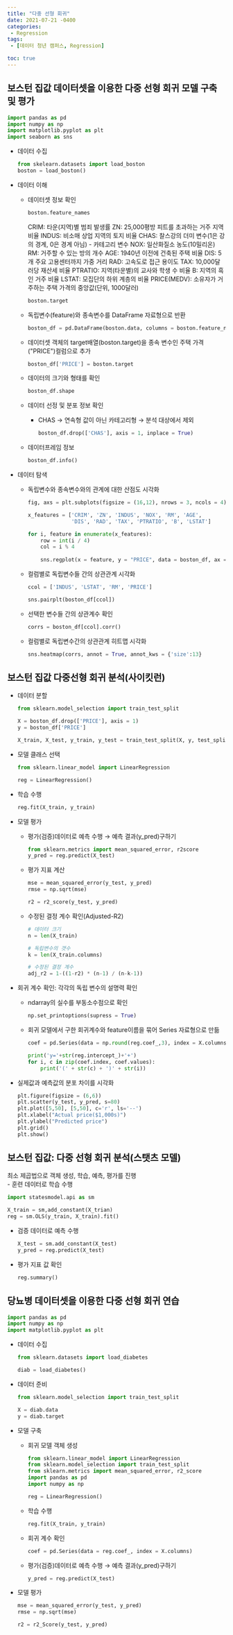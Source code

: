 ```yaml
---
title: "다중 선형 회귀"
date: 2021-07-21 -0400
categories:
 - Regression
tags: 
 - [데이터 청년 캠퍼스, Regression]

toc: true
---
```

## 보스턴 집값 데이터셋을 이용한 다중 선형 회귀 모델 구축 및 평가  
```py
import pandas as pd
import numpy as np
import matplotlib.pyplot as plt
import seaborn as sns
```  

- 데이터 수집  
  ```py
  from skelearn.datasets import load_boston
  boston = load_boston()
  ```  

- 데이터 이해
  - 데이터셋 정보 확인
    ```py
    boston.feature_names
    ```  
    <div class="notice" markdown="1">
    CRIM: 타운(지역)별 범죄 발생률  
    ZN: 25,000평방 피트를 초과하는 거주 지역 비율  
    INDUS: 비소매 상업 지역의 토지 비율  
    CHAS: 찰스강의 더미 변수(1은 강의 경계, 0은 경계 아님) - 카테고리 변수  
    NOX: 일산화질소 농도(10밀리온)  
    RM: 거주할 수 있는 방의 개수  
    AGE: 1940년 이전에 건축된 주택 비율  
    DIS: 5개 주요 고용센터까지 가중 거리  
    RAD: 고속도로 접근 용이도  
    TAX: 10,000달러당 재산세 비율  
    PTRATIO: 지역(타운별)의 교사와 학생 수 비율  
    B: 지역의 흑인 거주 비율  
    LSTAT: 모집단의 하위 계층의 비율  
    PRICE(MEDV): 소유자가 거주하는 주택 가격의 중앙값(단위, 1000달러)  
    </div>  
    
    ```py
    boston.target
    ```  
    
  - 독립변수(feature)와 종속변수를 DataFrame 자료형으로 반환  
    ```py
    boston_df = pd.DataFrame(boston.data, columns = boston.feature_names)
    ```  
    
  - 데이터셋 객체의 target배열(boston.target)을 종속 변수인 주택 가격("PRICE")컬럼으로 추가  
    ```py
    boston_df['PRICE'] = boston.target
    ```  
    
  - 데이터의 크기와 형태를 확인  
    ```py
    boston_df.shape
    ```    
  
  - 데이터 선정 및 분포 정보 확인  
    - CHAS → 연속형 값이 아닌 카테고리형 → 분석 대상에서 제외
      ```py
      boston_df.drop(['CHAS'], axis = 1, inplace = True)
      ```  
      
  - 데이터프레임 정보  
    ```py
    boston_df.info()
    ```

- 데이터 탐색
  - 독립변수와 종속변수와의 관계에 대한 산점도 시각화  
    ```py
    fig, axs = plt.subplots(figsize = (16,12), nrows = 3, ncols = 4)
    
    x_features = ['CRIM', 'ZN', 'INDUS', 'NOX', 'RM', 'AGE',
                  'DIS', 'RAD', 'TAX', 'PTRATIO', 'B', 'LSTAT']
    
    for i, feature in enumerate(x_features):
        row = int(i / 4)
        col = i % 4
        
        sns.regplot(x = feature, y = "PRICE", data = boston_df, ax = axs[row][col])
    ```  
    
  - 컬럼별로 독립변수들 간의 상관관계 시각화  
    ```py
    ccol = ['INDUS', 'LSTAT', 'RM', 'PRICE']
    
    sns.pairplt(boston_df[ccol])
    ```  
  
  - 선택한 변수들 간의 상관계수 확인  
    ```py
    corrs = boston_df[ccol].corr()
    ```  
  
  - 컬럼별로 독립변수간의 상관관계 히트맵 시각화  
    ```py
    sns.heatmap(corrs, annot = True, annot_kws = {'size':13}
    ```  
    
## 보스턴 집값 다중선형 회귀 분석(사이킷런)
- 데이터 분할  
  ```py
  from sklearn.model_selection import train_test_split
  
  X = boston_df.drop(['PRICE'], axis = 1)
  y = boston_df['PRICE']
  
  X_train, X_test, y_train, y_test = train_test_split(X, y, test_split = 0.3, rnadom_state = 42)
  ```  
  
- 모델 클래스 선택  
  ```py
  from sklearn.linear_model import LinearRegression
  
  reg = LinearRegression()
  ```  

- 학습 수행  
  ```py
  reg.fit(X_train, y_train)
  ```  
  
- 모델 평가  
  - 평가(검증)데이터로 예측 수행 → 예측 결과(y_pred)구하기
    ```py
    from sklearn.metrics import mean_squared_error, r2score
    y_pred = reg.predict(X_test)
    ```  
    
  - 평가 지표 계산  
    ```py
    mse = mean_squared_error(y_test, y_pred)
    rmse = np.sqrt(mse)
    
    r2 = r2_score(y_test, y_pred)
    ```  
    
  - 수정된 결정 계수 확인(Adjusted-R2)
    ```py
    # 데이터 크기
    n = len(X_train)
    
    # 독립변수의 갯수
    k = len(X_train.columns)
    
    # 수정된 결정 계수
    adj_r2 = 1-((1-r2) * (n-1) / (n-k-1))
    ```  
    
- 회귀 계수 확인: 각각의 독립 변수의 설명력 확인  
  - ndarray의 실수를 부동소수점으로 확인  
    ```py
    np.set_printoptions(supress = True)
    ```  
    
  - 회귀 모델에서 구한 회귀계수와 feature이름을 묶어 Series 자료형으로 만듦  
    ```py
    coef = pd.Series(data = np.round(reg.coef_,3), index = X.columns)
    
    print('y='+str(reg.intercept_)+'+')
    for i, c in zip(coef.index, coef.values):
        print('(' + str(c) + ')' + str(i))
    ```  
    
- 실제값과 예측값의 분포 차이를 시각화  
  ```py
  plt.figure(figsize = (6,6))
  plt.scatter(y_test, y_pred, s=80)
  plt.plot([5,50], [5,50], c='r', ls='--')
  plt.xlabel("Actual price($1,000s)")
  plt.ylabel("Predicted price")
  plt.grid()
  plt.show()
  ```  
  
## 보스턴 집값: 다중 선형 회귀 분석(스탯츠 모델)  
<div class="notice" markdown="1">
최소 제곱법으로 객체 생성, 학습, 예측, 평가를 진행 
</div>  
- 훈련 데이터로 학습 수행  

  ```py
  import statesmodel.api as sm
  
  X_train = sm,add_constant(X_trian)
  reg = sm.OLS(y_train, X_train).fit()
  ```  
  
- 검증 데이터로 예측 수행  
  ```py
  X_test = sm.add_constant(X_test)
  y_pred = reg.predict(X_test)
  ```  
  
- 평가 지표 값 확인  
  ```py
  reg.summary()
  ```  
  
## 당뇨병 데이터셋을 이용한 다중 선형 회귀 연습  
```py
import pandas as pd
import numpy as np
import matplotlib.pyplot as plt
```  

- 데이터 수집  
  ```py
  from sklearn.datasets import load_diabetes
  
  diab = load_diabetes()
  ```  

- 데이터 준비  
  ```py
  from sklearn.model_selection import train_test_split
  
  X = diab.data
  y = diab.target
  ```  
  
- 모델 구축 
  - 회귀 모델 객체 생성   
    ```py
    from sklearn.linear_model import LinearRegression
    from sklearn.model_selection import train_test_split
    from sklearn.metrics import mean_squared_error, r2_score
    import pandas as pd
    import numpy as np
    
    reg = LinearRegression()
    ```  
    
  - 학습 수행  
    ```py
    reg.fit(X_train, y_train)
    ```  
    
  - 회귀 계수 확인  
    ```py
    coef = pd.Series(data = reg.coef_, index = X.columns)
    ```  
    
  - 평가(검증)데이터로 예측 수행 → 예측 결과(y_pred)구하기  
    ```py
    y_pred = reg.predict(X_test)
    ```  
    
- 모델 평가  
  ```py
  mse = mean_squared_error(y_test, y_pred)
  rmse = np.sqrt(mse)
  
  r2 = r2_Score(y_test, y_pred)
  ```  
